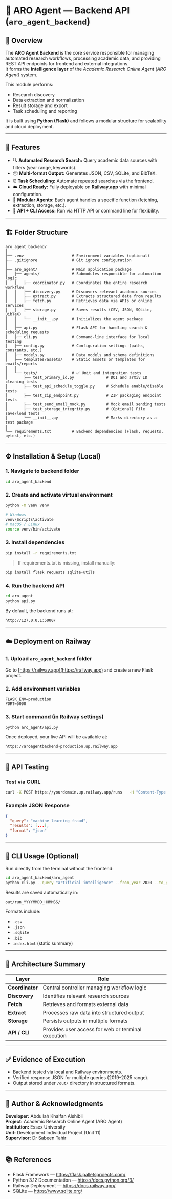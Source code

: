 # 🧠 ARO Agent — Backend API (`aro_agent_backend`)

## 📘 Overview
The **ARO Agent Backend** is the core service responsible for managing automated research workflows, processing academic data, and providing REST API endpoints for frontend and external integrations.  
It forms the **intelligence layer** of the *Academic Research Online Agent (ARO Agent)* system.

This module performs:
- Research discovery  
- Data extraction and normalization  
- Result storage and export  
- Task scheduling and reporting  

It is built using **Python (Flask)** and follows a modular structure for scalability and cloud deployment.

---

## 🧩 Features

- 🔍 **Automated Research Search:** Query academic data sources with filters (year range, keywords).  
- 📦 **Multi-format Output:** Generates JSON, CSV, SQLite, and BibTeX.  
- ⏰ **Task Scheduling:** Automate repeated searches via the frontend.  
- ☁️ **Cloud Ready:** Fully deployable on **Railway.app** with minimal configuration.  
- 🧠 **Modular Agents:** Each agent handles a specific function (fetching, extraction, storage, etc.).  
- 🧾 **API + CLI Access:** Run via HTTP API or command line for flexibility.  

---

## 🏗️ Folder Structure

```
aro_agent_backend/
│
├── .env                     # Environment variables (optional)
├── .gitignore               # Git ignore configuration
│
├── aro_agent/               # Main application package
│   ├── agents/              # Submodules responsible for automation logic
│   │   ├── coordinator.py   # Coordinates the entire research workflow
│   │   ├── discovery.py     # Discovers relevant academic sources
│   │   ├── extract.py       # Extracts structured data from results
│   │   ├── fetch.py         # Retrieves data via APIs or online services
│   │   ├── storage.py       # Saves results (CSV, JSON, SQLite, BibTeX)
│   │   └── __init__.py      # Initializes the agent package
│   │
│   ├── api.py               # Flask API for handling search & scheduling requests
│   ├── cli.py               # Command-line interface for local testing
│   ├── config.py            # Configuration settings (paths, constants, etc.)
│   ├── models.py            # Data models and schema definitions
│   ├── templates/assets/    # Static assets or templates for emails/reports
│   │
│   └── tests/               # ✅ Unit and integration tests
│       ├── test_primary_id.py              # DOI and arXiv ID cleaning tests
│       ├── test_api_schedule_toggle.py     # Schedule enable/disable tests
│       ├── test_zip_endpoint.py            # ZIP packaging endpoint tests
│       ├── test_send_email_mock.py         # Mock email sending tests
│       ├── test_storage_integrity.py       # (Optional) File save/load tests
│       └── __init__.py                     # Marks directory as a test package
│
└── requirements.txt         # Backend dependencies (Flask, requests, pytest, etc.)
```

---

## ⚙️ Installation & Setup (Local)

### 1. Navigate to backend folder
```bash
cd aro_agent_backend
```

### 2. Create and activate virtual environment
```bash
python -m venv venv

# Windows
venv\Scripts\activate
# macOS / Linux
source venv/bin/activate
```

### 3. Install dependencies
```bash
pip install -r requirements.txt
```

> If requirements.txt is missing, install manually:
```bash
pip install flask requests sqlite-utils
```

### 4. Run the backend API
```bash
cd aro_agent
python api.py
```

By default, the backend runs at:
```
http://127.0.0.1:5000/
```

---

## ☁️ Deployment on Railway

### 1. Upload `aro_agent_backend` folder
Go to [https://railway.app](https://railway.app) and create a new Flask project.

### 2. Add environment variables
```
FLASK_ENV=production
PORT=5000
```

### 3. Start command (in Railway settings)
```
python aro_agent/api.py
```

Once deployed, your live API will be available at:
```
https://aroagentbackend-production.up.railway.app
```

---

## 🧪 API Testing

### Test via CURL
```bash
curl -X POST https://yourdomain.up.railway.app/runs   -H "Content-Type: application/json"   -d '{"query":"machine learning fraud","per_source_limit":10,"from_year":2019,"to_year":2025}'
```

### Example JSON Response
```json
{
  "query": "machine learning fraud",
  "results": [...],
  "format": "json"
}
```

---

## 🧾 CLI Usage (Optional)

Run directly from the terminal without the frontend:
```bash
cd aro_agent_backend/aro_agent
python cli.py --query "artificial intelligence" --from_year 2020 --to_year 2025
```

Results are saved automatically in:
```
out/run_YYYYMMDD_HHMMSS/
```

Formats include:
- `.csv`
- `.json`
- `.sqlite`
- `.bib`
- `index.html` (static summary)

---

## 🧠 Architecture Summary

| Layer | Role |
|-------|------|
| **Coordinator** | Central controller managing workflow logic |
| **Discovery** | Identifies relevant research sources |
| **Fetch** | Retrieves and formats external data |
| **Extract** | Processes raw data into structured output |
| **Storage** | Persists outputs in multiple formats |
| **API / CLI** | Provides user access for web or terminal execution |

---

## ✅ Evidence of Execution

- Backend tested via local and Railway environments.  
- Verified response JSON for multiple queries (2019–2025 range).  
- Output stored under `/out/` directory in structured formats.  

---

## 👥 Author & Acknowledgments

**Developer:** Abdullah Khalfan Alshibli  
**Project:** Academic Research Online Agent (ARO Agent)  
**Institution:** Essex University  
**Unit:** Development Individual Project (Unit 11)  
**Supervisor:** Dr Sabeen Tahir  

---

## 📚 References

- Flask Framework — https://flask.palletsprojects.com/  
- Python 3.12 Documentation — https://docs.python.org/3/  
- Railway Deployment — https://docs.railway.app/  
- SQLite — https://www.sqlite.org/
